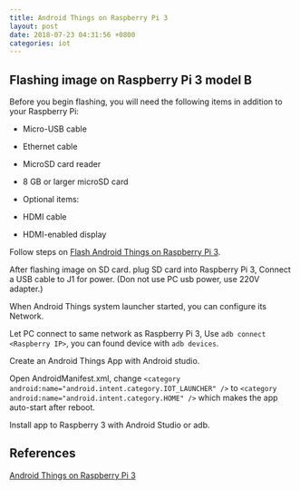```yaml
---
title: Android Things on Raspberry Pi 3
layout: post
date: 2018-07-23 04:31:56 +0800
categories: iot
---
```


## Flashing image on Raspberry Pi 3 model B

Before you begin flashing, you will need the following items in addition to your Raspberry Pi:

- Micro-USB cable
- Ethernet cable
- MicroSD card reader
- 8 GB or larger microSD card
- Optional items:

- HDMI cable
- HDMI-enabled display

Follow steps on [Flash Android Things on Raspberry Pi 3](https://developer.android.google.cn/things/hardware/raspberrypi).

After flashing image on SD card. plug SD card into Raspberry Pi 3, Connect a USB cable to J1 for power. (Don not use PC usb power, use 220V adapter.)

When Android Things system launcher started, you can configure its Network.

Let PC connect to same network as Raspberry Pi 3, Use `adb connect <Raspberry IP>`, you can found device with `adb devices`.

Create an Android Things App with Android studio.

Open AndroidManifest.xml, change `<category android:name="android.intent.category.IOT_LAUNCHER" />` to `<category android:name="android.intent.category.HOME" />` which makes the app auto-start after reboot.

Install app to Raspberry 3 with Android Studio or adb.

## References

[Android Things on Raspberry Pi 3](https://developer.android.google.cn/things/hardware/raspberrypi)
